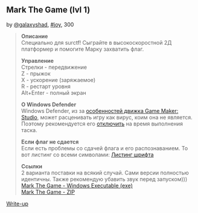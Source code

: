 ## Mark The Game (lvl 1)
by [@galaxyshad](https://github.com/galaxyshad), [#joy](/README.md#joy), 300

> **Описание**  
> Специально для surctf! Сыграйте в высокоскоростной 2Д платформер и помогите Марку захватить флаг.  
>  
> **Управление**  
> Стрелки - передвижение  
> Z - прыжок  
> X - ускорение (заряжаемое)  
> R - рестарт уровня  
> Alt+Enter - полный экран  
>  
> **О Windows Defender**  
> Windows Defender, из за [особенностей движка Game Maker: Studio](https://help.yoyogames.com/hc/en-us/articles/360031016592-What-to-do-if-your-game-is-false-positive-detected-as-a-virus), может расценивать игру как вирус, коим она не является. Поэтому рекомендуется его [отключить](https://support.microsoft.com/ru-ru/windows/%D0%BE%D1%82%D0%BA%D0%BB%D1%8E%D1%87%D0%B5%D0%BD%D0%B8%D0%B5-%D0%B0%D0%BD%D1%82%D0%B8%D0%B2%D0%B8%D1%80%D1%83%D1%81%D0%BD%D0%BE%D0%B9-%D0%B7%D0%B0%D1%89%D0%B8%D1%82%D1%8B-%D0%B2-%D0%B7%D0%B0%D1%89%D0%B8%D1%82%D0%BD%D0%B8%D0%BA%D0%B5-windows-%D0%BD%D0%B0-%D0%BF%D0%B0%D0%BD%D0%B5%D0%BB%D0%B8-%D0%B1%D0%B5%D0%B7%D0%BE%D0%BF%D0%B0%D1%81%D0%BD%D0%BE%D1%81%D1%82%D1%8C-windows-99e6004f-c54c-8509-773c-a4d776b77960) на время выполнения таска.  
>  
> **Если флаг не сдается**  
> Если есть проблемы со сдачей флага и его распознаванием. То вот листинг со всеми символами: [Листинг шрифта](https://i.ibb.co/9vHfRcp/nice-font.png)  
>  
> **Ссылки**  
> 2 варианта поставки на всякий случай. Сами версии полностью идентичны. Также рекомендую убавить звук перед запуском)))  
> [Mark The Game - Windows Executable (exe)](https://drive.google.com/file/d/1Zf-QhLIa7uJwsr9pCZCXyOLDR3YkvIW6/view?usp=sharing)  
> [Mark The Game - ZIP](https://drive.google.com/file/d/1YBYAyTNWAUbLENMcSdlv938x28iwVUL4/view?usp=sharing)  

[Write-up](WRITEUP.md)